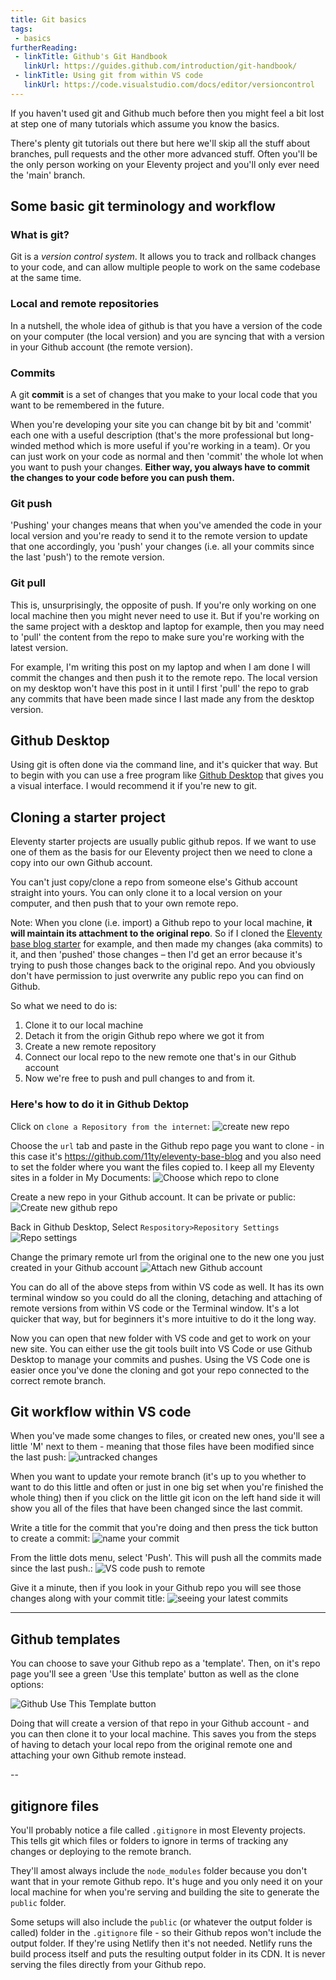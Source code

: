 ```yaml
---
title: Git basics
tags: 
 - basics
furtherReading:
 - linkTitle: Github's Git Handbook
   linkUrl: https://guides.github.com/introduction/git-handbook/ 
 - linkTitle: Using git from within VS code
   linkUrl: https://code.visualstudio.com/docs/editor/versioncontrol 
---
```


If you haven't used git and Github much before then you might feel a bit lost at step one of many tutorials which assume you know the basics.

There's plenty git tutorials out there but here we'll skip all the stuff about branches, pull requests and the other more advanced stuff. Often you'll be the only person working on your Eleventy project and you'll only ever need the 'main' branch.

## Some basic git terminology and workflow

### What is git?
Git is a *version control system*. It allows you to track and rollback changes to your code, and can allow multiple people to work on the same codebase at the same time.

### Local and remote repositories

In a nutshell, the whole idea of github is that you have a version of the code on your computer (the local version) and you are syncing that with a version in your Github account (the remote version). 

### Commits

A git **commit** is a set of changes that you make to your local code that you want to be remembered in the future. 

When you're developing your site you can change bit by bit and 'commit' each one with a useful description (that's the more professional but long-winded method which is more useful if you're working in a team). Or you can just work on your code as normal and then 'commit' the whole lot when you want to push your changes. **Either way, you always have to commit the changes to your code before you can push them.**

### Git push

'Pushing' your changes means that when you've amended the code in your local version and you're ready to send it to the remote version to update that one accordingly, you 'push' your changes (i.e. all your commits since the last 'push') to the remote version. 

### Git pull

This is, unsurprisingly, the opposite of push. If you're only working on one local machine then you might never need to use it. But if you're working on the same project with a desktop and laptop for example, then you may need to 'pull' the content from the repo to make sure you're working with the latest version. 

For example, I'm writing this post on my laptop and when I am done I will commit the changes and then push it to the remote repo. The local version on my desktop won't have this post in it until I first 'pull' the repo to grab any commits that have been made since I last made any from the desktop version.

## Github Desktop

Using git is often done via the command line, and it's quicker that way. But to begin with you can use a free program like [Github Desktop](https://desktop.github.com/) that gives you a visual interface. I would recommend it if you're new to git.

## Cloning a starter project

Eleventy starter projects are usually public github repos. If we want to use one of them as the basis for our Eleventy project then we need to clone a copy into our own Github account.

You can't just copy/clone a repo from someone else's Github account straight into yours. You can only clone it to a local version on your computer, and then push that to your own remote repo. 


Note: When you clone (i.e. import) a Github repo to your local machine, **it will maintain its attachment to the original repo**. So if I cloned the [Eleventy base blog starter](https://github.com/11ty/eleventy-base-blog) for example, and then made my changes (aka commits) to it, and then 'pushed' those changes – then I'd get an error because it's trying to push those changes back to the original repo. And you obviously don't have permission to just overwrite any public repo you can find on Github.

So what we need to do is:
1. Clone it to our local machine
2. Detach it from the origin Github repo where we got it from
3. Create a new remote repository
3. Connect our local repo to the new remote one that's in our Github account
4. Now we're free to push and pull changes to and from it.

### Here's how to do it in Github Dektop

Click on `clone a Repository from the internet`:
![create new repo](https://p67.p3.n0.cdn.getcloudapp.com/items/GGu2WxXK/Screenshot%202020-12-13%20at%2008.01.45.png?v=482012157b6f2c625599a005de24d687)

Choose the `url` tab and paste in the Github repo page you want to clone - in this case it's https://github.com/11ty/eleventy-base-blog and you also need to set the folder where you want the files copied to. I keep all my Eleventy sites in a folder in My Documents:
![Choose which repo to clone](https://p67.p3.n0.cdn.getcloudapp.com/items/12uK4qBQ/Screenshot%202020-12-13%20at%2008.02.50.png?v=238ddf964eb53e21c66ede8405808fb6)

Create a new repo in your Github account. It can be private or public:
![Create new github repo](https://p67.p3.n0.cdn.getcloudapp.com/items/bLu0kooQ/Screenshot%202020-12-13%20at%2008.08.55.png?v=6582702c89e9eb738aa98aa5b7d7c429)

Back in Github Desktop, Select `Respository>Repository Settings`
![Repo settings](https://p67.p3.n0.cdn.getcloudapp.com/items/llunN1vA/Screenshot%202020-12-13%20at%2008.16.21.png?v=5e6f17be58b466c3650abbcb21ca8b6b)


Change the primary remote url from the original one to the new one you just created in your Github account
![Attach new Github account](https://p67.p3.n0.cdn.getcloudapp.com/items/d5uPAx4K/Screenshot%202020-12-13%20at%2008.17.24.png?v=430454f23ccd814b7cefac71316e887f)

You can do all of the above steps from within VS code as well. It has its own terminal window so you could do all the cloning, detaching and attaching of remote versions from within VS code or the Terminal window. It's a lot quicker that way, but for beginners it's more intuitive to do it the long way.

Now you can open that new folder with VS code and get to work on your new site. You can either use the git tools built into VS Code or use Github Desktop to manage your commits and pushes. Using the VS Code one is easier once you've done the cloning and got your repo connected to the correct remote branch.


## Git workflow within VS code

When you've made some changes to files, or created new ones, you'll see a little 'M' next to them - meaning that those files have been modified since the last push:
![untracked changes](https://p67.p3.n0.cdn.getcloudapp.com/items/7KubPq4b/Screenshot%202020-12-11%20at%2017.34.42.png?source=client&v=0a4e52f17af3bb3c2f3952efb30bfb67)

When you want to update your remote branch (it's up to you whether to want to do this little and often or just in one big set when you're finished the whole thing) then if you click on the little git icon on the left hand side it will show you all of the files that have been changed since the last commit.

Write a title for the commit that you're doing and then press the tick button to create a commit:
![name your commit](https://p67.p3.n0.cdn.getcloudapp.com/items/2Nu0qKYQ/Screenshot%202020-12-13%20at%2007.40.46.png?v=a2b51aa035f0ccd98248b0549746f840)

From the little dots menu, select 'Push'. This will push all the commits made since the last push.:
![VS code push to remote](https://p67.p3.n0.cdn.getcloudapp.com/items/YEuQZl8B/Screenshot%202020-12-13%20at%2008.29.12.png?v=a28d1783c10c57dd4a89bdb2995e6c48)

Give it a minute, then if you look in your Github repo you will see those changes along with your commit title:
![seeing your latest commits](https://p67.p3.n0.cdn.getcloudapp.com/items/04uN2eGk/Screenshot%202020-12-13%20at%2007.44.20.png?v=b921378a99c56b55a25332e8ee897a14)

--- 

## Github templates

You can choose to save your Github repo as a 'template'. Then, on it's repo page you'll see a green 'Use this template' button as well as the clone options:

![Github Use This Template button](https://p67.p3.n0.cdn.getcloudapp.com/items/2Nu0qKKJ/Screenshot%202020-12-13%20at%2008.05.09.png?v=e7138f1b5a78ed1df757f6e33cece9f1)

Doing that will create a version of that repo in your Github account - and you can then clone it to your local machine. This saves you from the steps of having to detach your local repo from the original remote one and attaching your own Github remote instead.

--

## gitignore files

You'll probably notice a file called `.gitignore` in most Eleventy projects. This tells git which files or folders to ignore in terms of tracking any changes or deploying to the remote branch.

They'll amost always include the `node_modules` folder because you don't want that in your remote Github repo. It's huge and you only need it on your local machine for when you're serving and building the site to generate the `public` folder.

Some setups will also include the `public` (or whatever the output folder is called) folder in the `.gitignore` file - so their Github repos won't include the output folder. If they're using Netlify then it's not needed. Netlify runs the build process itself and puts the resulting output folder in its CDN. It is never serving the files directly from your Github repo.

